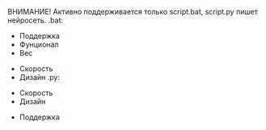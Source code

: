 ВНИМАНИЕ! Активно поддерживается только script.bat, script.py пишет нейросеть.
.bat:
+ Поддержка
+ Фунционал
+ Вес
- Скорость
- Дизайн
.py:
+ Скорость
+ Дизайн
- Поддержка
